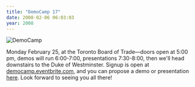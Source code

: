 ```yaml
---
title: "DemoCamp 17"
date: 2008-02-06 06:03:03
year: 2008
---
```

<img src="{{'/files/2008/02/democamp.gif' | relative_url}}" alt="DemoCamp" />

Monday February 25, at the Toronto Board of Trade—doors open at 5:00 pm, demos will run 6:00-7:00, presentations 7:30-8:00, then we'll head downstairs to the Duke of Westminster.  Signup is open at <a href="http://democamp.eventbrite.com/">democamp.eventbrite.com</a>, and you can propose a demo or presentation <a href="http://democamp.wufoo.com/forms/democamptoronto-demo-submission/">here</a>.  Look forward to seeing you all there!
